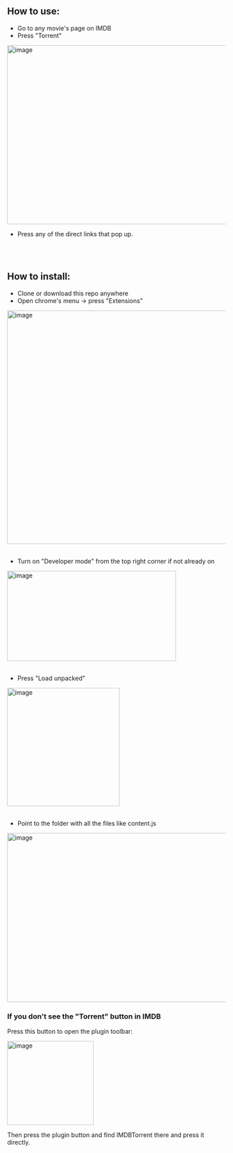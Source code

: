 ## How to use:
- Go to any movie's page on IMDB
- Press "Torrent"
  
<img width="568" height="413" alt="image" src="https://github.com/user-attachments/assets/6e501f80-db98-4abe-8409-ca0b42650588" />

- Press any of the direct links that pop up.



<br />
<br />

## How to install:

- Clone or download this repo anywhere
- Open chrome's menu -> press "Extensions"
  
<img width="566" height="539" alt="image" src="https://github.com/user-attachments/assets/2f4f215f-58d2-414e-9878-89a49f277325" />

<br />
<br />

- Turn on "Developer mode" from the top right corner if not already on
<img width="389" height="208" alt="image" src="https://github.com/user-attachments/assets/d27dda68-ed8f-4a28-93ce-e5650d276cf8" />

<br />
<br />

- Press "Load unpacked"
<img width="259" height="273" alt="image" src="https://github.com/user-attachments/assets/bc0e83e5-d75e-47b9-801c-21e20cc85ff6" />

<br />
<br />

- Point to the folder with all the files like content.js
<img width="760" height="390" alt="image" src="https://github.com/user-attachments/assets/54707215-c762-4bd2-a867-18d9358c4230" />





### If you don't see the "Torrent" button in IMDB
Press this button to open the plugin toolbar:

<img width="199" height="194" alt="image" src="https://github.com/user-attachments/assets/33710107-0634-48bd-ba97-8805fafc6cca" />

Then press the plugin button and find IMDBTorrent there and press it directly.
